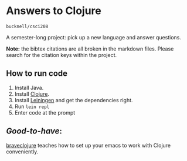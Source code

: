 # Answers to Clojure

`bucknell/csci208`

A semester-long project: pick up a new language and answer questions.


__Note:__ the bibtex citations are all broken in the markdown files. Please search for the citation keys within the project.



## How to run code


1. Install Java.
2. Install [Clojure](http://clojure.org/getting_started).
3. Install [Leiningen](http://leiningen.org) and get the dependencies right.
4. Run `lein repl`
5. Enter code at the prompt


## _Good-to-have_:

[braveclojure](http://www.braveclojure.com/basic-emacs/) teaches how to set up your emacs to work with Clojure conveniently.
